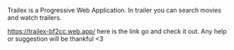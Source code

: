 Trailex is a Progressive Web Application. In trailer you can search movies and watch trailers. 

https://trailex-bf2cc.web.app/
here is the link go and check it out. Any help or suggestion will be thankful <3
